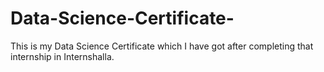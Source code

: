 # Data-Science-Certificate-
This is my Data Science Certificate which I have got after completing that internship in Internshalla.
